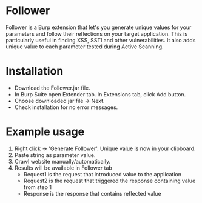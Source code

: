 # Follower
Follower is a Burp extension that let's you generate unique values for your parameters and follow their reflections on your target application. This is particularly useful in finding XSS, SSTI and other vulnerabilities. It also adds unique value to each parameter tested during Active Scanning.

# Installation
- Download the Follower.jar file.
- In Burp Suite open Extender tab. In Extensions tab, click Add button.
- Choose downloaded jar file -> Next.
- Check installation for no error messages.

# Example usage
1. Right click -> 'Generate Follower'. Unique value is now in your clipboard.
2. Paste string as parameter value.
3. Crawl website manually/automatically.
4. Results will be available in Follower tab
    - Request1 is the request that introduced value to the application
    - Request2 is the request that triggered the response containing value from step 1
    - Response is the response that contains reflected value
